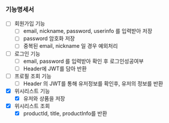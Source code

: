 ### 기능명세서
 - [ ] 회원가입 기능
   - [ ] email, nickname, password, userinfo 를 입력받아 저장
   - [ ] password 암호화 저장
   - [ ] 중복된 email, nickname 일 경우 예외처리
 - [ ] 로그인 기능
   - [ ] email, password 를 입력받아 확인 후 로그인성공여부
   - [ ] Header에 JWT를 담아 반환
 - [ ] 프로필 조회 기능
   - [ ] Header 의 JWT를 통해 유저정보를 확인후, 유저의 정보를 반환

 -[x] 위시리스트 기능
   -[x] 유저와 상품을 저장
 - [x] 위시리스트 조회
   - [x] productId, title, productInfo를 반환